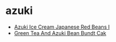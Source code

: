 # azuki

 * [Azuki Ice Cream Japanese Red Beans I](../../index/a/azuki-ice-cream-japanese-red-beans-i.json)
 * [Green Tea And Azuki Bean Bundt Cak](../../index/g/green-tea-and-azuki-bean-bundt-cak.json)
